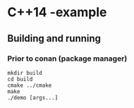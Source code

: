 # C++14 -example

## Building and running

### Prior to conan (package manager)

```shell
mkdir build
cd build
cmake ../cmake
make
./demo [args...]
```

